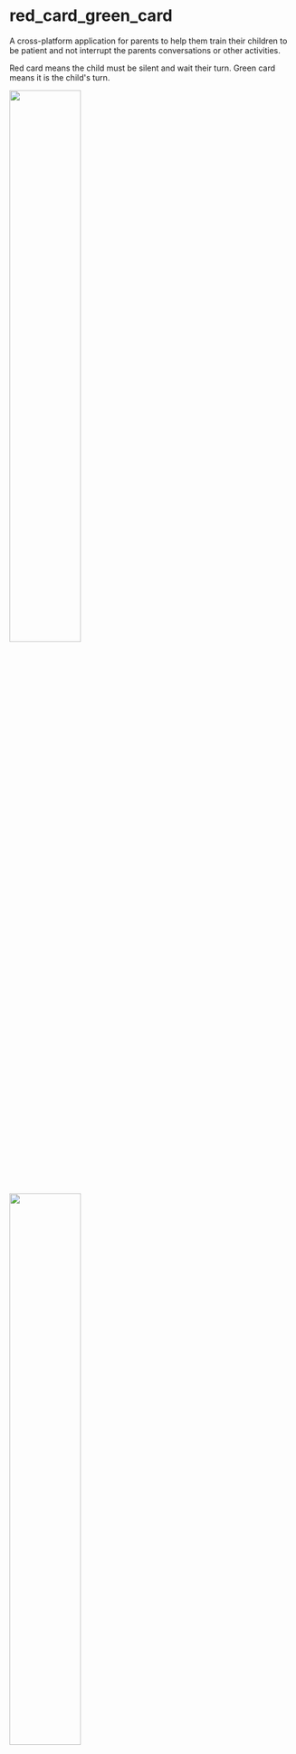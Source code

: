 # red_card_green_card

A cross-platform application for parents to help them train their children to be patient and not interrupt the parents conversations or other activities.

Red card means the child must be silent and wait their turn. Green card means it is the child's turn.

<img src="https://imgur.com/tW8VJjA.png" width="50%"/>

<img src="https://imgur.com/trL4FUe.png" width="50%"/>